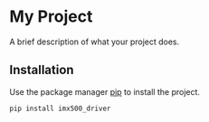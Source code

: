 # My Project

A brief description of what your project does.

## Installation

Use the package manager [pip](https://pip.pypa.io/en/stable/) to install the project.

```bash
pip install imx500_driver